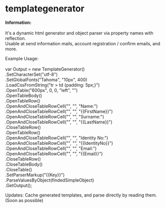 # templategenerator

<b>Information:</b><br /><br />
It's a dynamic html generator and object parser via property names with reflection.<br />
Usable at send information mails, account registration / confirm emails, and more.

Example Usage:<br /><br />
 var Output = new TemplateGenerator()<br />
.SetCharacterSet("utf-8")<br />
.SetGlobalFonts("Tahoma", "10px", 400)<br />
.LoadCssFromString("tr > td {padding: 5px;}")<br />
.OpenTable("600px", 0, 0, "left", "")<br />
.OpenTableBody()<br />
.OpenTableRow()<br />
.OpenAndCloseTableRowCell("", "", "Name:")<br />
.OpenAndCloseTableRowCell("", "", "{{FirstName}}")<br />
.OpenAndCloseTableRowCell("", "", "Surname:")<br />
.OpenAndCloseTableRowCell("", "", "{{LastName}}")<br />
.CloseTableRow()<br />
.OpenTableRow()<br />
.OpenAndCloseTableRowCell("", "", "Identity No:")<br />
.OpenAndCloseTableRowCell("", "", "{{IdentityNo}}")<br />
.OpenAndCloseTableRowCell("", "", "Email:")<br />
.OpenAndCloseTableRowCell("", "", "{{Email}}")<br />
.CloseTableRow()<br />
.CloseTableBody()<br />
.CloseTable()<br />
.SetParserMarkup("{{Key}}")<br />
.ParseValuesByObject(findedSimpleObject)<br />
.GetOutput();

Updates:
Cache generated templates, and parse directly by reading them. (Soon as possible)
